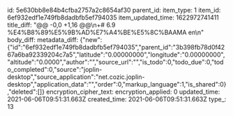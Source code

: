 id: 5e630bb8e84b4cfba2757a2c8654af30
parent_id: 
item_type: 1
item_id: 6ef932edf1e749fb8dadbfb5ef794035
item_updated_time: 1622972741411
title_diff: "@@ -0,0 +1,16 @@\\n+# 6.9 %E4%B8%89%E5%9B%AD%E7%A4%BE%E5%8C%BAAMA en\\n"
body_diff: 
metadata_diff: {"new":{"id":"6ef932edf1e749fb8dadbfb5ef794035","parent_id":"3b398fb78d0f4267a6ba92339204c7a5","latitude":"0.00000000","longitude":"0.00000000","altitude":"0.0000","author":"","source_url":"","is_todo":0,"todo_due":0,"todo_completed":0,"source":"joplin-desktop","source_application":"net.cozic.joplin-desktop","application_data":"","order":0,"markup_language":1,"is_shared":0},"deleted":[]}
encryption_cipher_text: 
encryption_applied: 0
updated_time: 2021-06-06T09:51:31.663Z
created_time: 2021-06-06T09:51:31.663Z
type_: 13